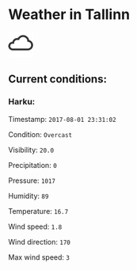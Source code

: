 # Weather in Tallinn 

<img src= 'images/cloud.png' width= '50' /> 

## Current conditions: 

### Harku: 

Timestamp: ``` 2017-08-01 23:31:02 ``` 

Condition: ``` Overcast ``` 

Visibility: ``` 20.0 ``` 

Precipitation: ``` 0 ``` 

Pressure: ``` 1017 ``` 

Humidity: ``` 89 ``` 

Temperature: ``` 16.7 ``` 

Wind speed: ``` 1.8 ``` 

Wind direction: ``` 170 ``` 

Max wind speed: ``` 3 ``` 

